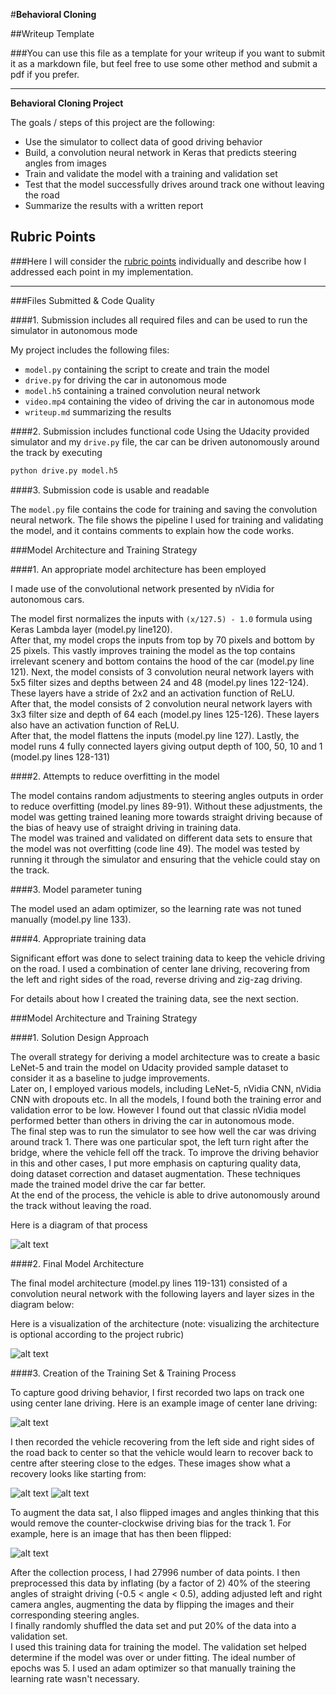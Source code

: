 #**Behavioral Cloning** 

##Writeup Template

###You can use this file as a template for your writeup if you want to submit it as a markdown file, but feel free to use some other method and submit a pdf if you prefer.

---

**Behavioral Cloning Project**

The goals / steps of this project are the following:  
* Use the simulator to collect data of good driving behavior  
* Build, a convolution neural network in Keras that predicts steering angles from images  
* Train and validate the model with a training and validation set  
* Test that the model successfully drives around track one without leaving the road  
* Summarize the results with a written report  


[//]: # (Image References)

[image1]: ./examples/cnn-architecture-624x890.png "Model Visualization"
[image2]: ./examples/training-624x291.png "Solution Design"
[image3]: ./examples/center_2017_02_24_22_48_25_534.jpg "Centre lane driving"
[image4]: ./examples/center_2017_02_25_15_07_08_004.jpg "Reverse driving"
[image5]: ./examples/center_2017_02_25_15_00_25_816.jpg "Recovery Image"
[image6]: ./examples/center_2017_02_25_15_01_13_151.jpg "Recovery Image"

## Rubric Points
###Here I will consider the [rubric points](https://review.udacity.com/#!/rubrics/432/view) individually and describe how I addressed each point in my implementation.  

---
###Files Submitted & Code Quality

####1. Submission includes all required files and can be used to run the simulator in autonomous mode

My project includes the following files:  
* `model.py` containing the script to create and train the model  
* `drive.py` for driving the car in autonomous mode  
* `model.h5` containing a trained convolution neural network   
* `video.mp4` containing the video of driving the car in autonomous mode
* `writeup.md` summarizing the results

####2. Submission includes functional code
Using the Udacity provided simulator and my `drive.py` file, the car can be driven autonomously around the track by executing 
```sh
python drive.py model.h5
```

####3. Submission code is usable and readable

The `model.py` file contains the code for training and saving the convolution neural network. The file shows the pipeline I used for training and validating the model, and it contains comments to explain how the code works.

###Model Architecture and Training Strategy

####1. An appropriate model architecture has been employed

I made use of the convolutional network presented by nVidia for autonomous cars.

The model first normalizes the inputs with `(x/127.5) - 1.0` formula using Keras Lambda layer (model.py line120).  
After that, my model crops the inputs from top by 70 pixels and bottom by 25 pixels. This vastly improves training the model as the top contains irrelevant scenery and bottom contains the hood of the car (model.py line 121).
Next, the model consists of 3 convolution neural network layers with 5x5 filter sizes and depths between 24 and 48 (model.py lines 122-124). These layers have a stride of 2x2 and an activation function of ReLU.  
After that, the model consists of 2 convolution neural network layers with 3x3 filter size and depth of 64 each (model.py lines 125-126). These layers also have an activation function of ReLU.  
After that, the model flattens the inputs (model.py line 127). Lastly, the model runs 4 fully connected layers giving output depth of 100, 50, 10 and 1 (model.py lines 128-131)

####2. Attempts to reduce overfitting in the model

The model contains random adjustments to steering angles outputs in order to reduce overfitting (model.py lines 89-91). Without these adjustments, the model was getting trained leaning more towards straight driving because of the bias of heavy use of straight driving in training data.  
The model was trained and validated on different data sets to ensure that the model was not overfitting (code line 49). The model was tested by running it through the simulator and ensuring that the vehicle could stay on the track.

####3. Model parameter tuning

The model used an adam optimizer, so the learning rate was not tuned manually (model.py line 133).

####4. Appropriate training data

Significant effort was done to select training data to keep the vehicle driving on the road. I used a combination of center lane driving, recovering from the left and right sides of the road, reverse driving and zig-zag driving.

For details about how I created the training data, see the next section. 

###Model Architecture and Training Strategy

####1. Solution Design Approach

The overall strategy for deriving a model architecture was to create a basic LeNet-5 and train the model on Udacity provided sample dataset to consider it as a baseline to judge improvements.  
Later on, I employed various models, including LeNet-5, nVidia CNN, nVidia CNN with dropouts etc. In all the models, I found both the training error and validation error to be low.  However I found out that classic nVidia model performed better than others in driving the car in autonomous mode.  
The final step was to run the simulator to see how well the car was driving around track 1. There was one particular spot, the left turn right after the bridge, where the vehicle fell off the track. To improve the driving behavior in this and other cases, I put more emphasis on capturing quality data, doing dataset correction and dataset augmentation. These techniques made the trained model drive the car far better.  
At the end of the process, the vehicle is able to drive autonomously around the track without leaving the road.

Here is a diagram of that process

![alt text][image2]

####2. Final Model Architecture

The final model architecture (model.py lines 119-131) consisted of a convolution neural network with the following layers and layer sizes in the diagram below:

Here is a visualization of the architecture (note: visualizing the architecture is optional according to the project rubric)

![alt text][image1]

####3. Creation of the Training Set & Training Process

To capture good driving behavior, I first recorded two laps on track one using center lane driving. Here is an example image of center lane driving:

![alt text][image3]

I then recorded the vehicle recovering from the left side and right sides of the road back to center so that the vehicle would learn to recover back to centre after steering close to the edges. These images show what a recovery looks like starting from:

![alt text][image5]
![alt text][image6]

To augment the data sat, I also flipped images and angles thinking that this would remove the counter-clockwise driving bias for the track 1. For example, here is an image that has then been flipped:

![alt text][image4]

After the collection process, I had 27996 number of data points. I then preprocessed this data by inflating (by a factor of 2) 40% of the steering angles of straight driving (-0.5 < angle < 0.5), adding adjusted left and right camera angles, augmenting the data by flipping the images and their corresponding steering angles.  
I finally randomly shuffled the data set and put 20% of the data into a validation set.  
I used this training data for training the model. The validation set helped determine if the model was over or under fitting. The ideal number of epochs was 5. I used an adam optimizer so that manually training the learning rate wasn't necessary.
